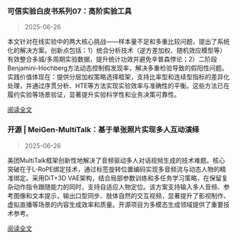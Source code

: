 ### 可信实验白皮书系列07：高阶实验工具

> 2025-06-26

本文针对在线实验中的两大核心挑战——样本量不足和多重比较问题，提出了系统化的解决方案。创新点包括：1）统合分析技术（逆方差加权、随机效应模型等）有效整合多城/多周期实验数据，提升统计功效并避免辛普森悖论；2）二阶段Benjamini-Hochberg方法动态控制假发现率，解决多重检验导致的假阳性问题。实践价值体现在：提供分层加权策略选择框架，支持比率型和连续型指标的差异化处理，并通过序贯分析、HTE等方法实现实验效率与准确性的平衡。这些方法已在履约实验等场景验证，显著提升实验科学性和业务决策可靠性。

[阅读全文](https://tech.meituan.com/2025/06/26/meituan-ab-online-controlled-experiment-07.html)


### 开源 | MeiGen-MultiTalk：基于单张照片实现多人互动演绎

> 2025-06-26

美团MultiTalk框架创新性地解决了音频驱动多人对话视频生成的技术难题。核心突破在于L-RoPE绑定技术，通过标签旋转位置编码实现多音频流与动态人物的精准绑定。采用DiT+3D VAE架构，结合局部参数训练和多任务学习策略，在保留复杂动作指令跟随能力的同时，支持自适应人物定位。该方案支持输入多人音频、参考图像和文本提示，输出口型同步、肢体自然的交互视频，显著提升了影视制作、虚拟直播等场景的内容生成效率和质量。开源项目为多模态生成领域提供了重要技术参考。

[阅读全文](https://tech.meituan.com/2025/06/26/multitalk-github.html)

